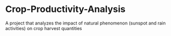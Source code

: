 # Crop-Productivity-Analysis
A project that analyzes the impact of natural phenomenon (sunspot and rain activities) on crop harvest quantities
